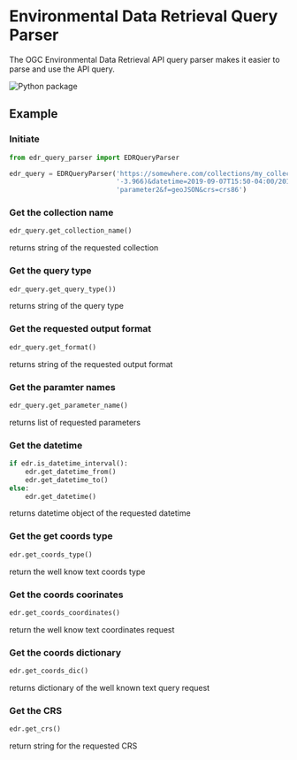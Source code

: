 # Environmental Data Retrieval Query Parser
The OGC Environmental Data Retrieval API query parser makes it easier to parse and use the API query.

![Python package](https://github.com/r0w4n/edr_query_parser/workflows/Python%20package/badge.svg?branch=main)


## Example
### Initiate
```python
from edr_query_parser import EDRQueryParser

edr_query = EDRQueryParser('https://somewhere.com/collections/my_collection/position?coords=POINT(57.819 '
                           '-3.966)&datetime=2019-09-07T15:50-04:00/2019-09-07T15:50-05:00&parameter-name=parameter1,'
                           'parameter2&f=geoJSON&crs=crs86')
```

### Get the collection name
```python
edr_query.get_collection_name()
```

returns string of the requested collection

### Get the query type
```python
edr_query.get_query_type())
```

returns string of the query type

### Get the requested output format
```python
edr_query.get_format()
```

returns string of the requested output format

### Get the paramter names
```python
edr_query.get_parameter_name()
```

returns list of requested parameters

### Get the datetime
```python
if edr.is_datetime_interval():
    edr.get_datetime_from()
    edr.get_datetime_to()
else:
    edr.get_datetime()
```

returns datetime object of the requested datetime

### Get the get coords type
```python
edr.get_coords_type()
```
return the well know text coords type

### Get the coords coorinates
```python
edr.get_coords_coordinates()
```

return the well know text coordinates request

### Get the coords dictionary
```python
edr.get_coords_dic()
```

returns dictionary of the well known text query request


### Get the CRS
```python
edr.get_crs()
```

return string for the requested CRS
